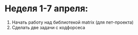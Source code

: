 # Неделя 1-7 апреля:
1. Начать работу над библиотекой matrix (для пет-проекта)
2. Сделать две задачи с кодфорсеса
